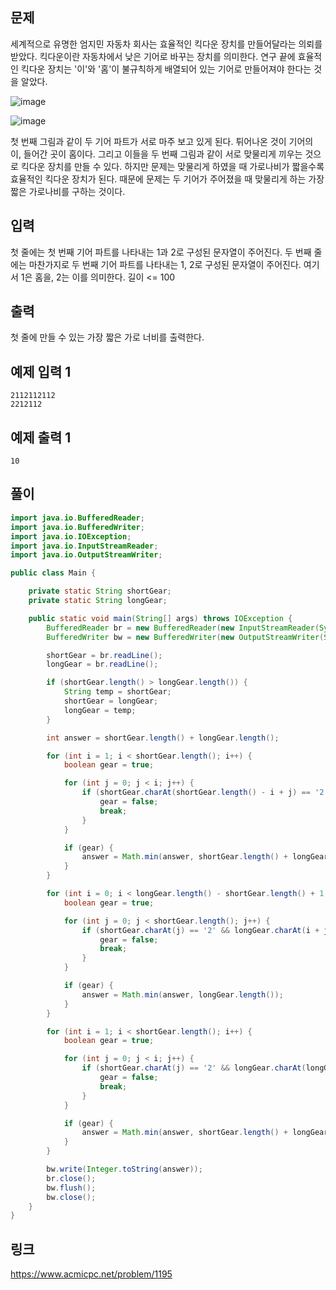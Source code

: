 ## 문제
세계적으로 유명한 엄지민 자동차 회사는 효율적인 킥다운 장치를 만들어달라는 의뢰를 받았다. 킥다운이란 자동차에서 낮은 기어로 바꾸는 장치를 의미한다. 연구 끝에 효율적인 킥다운 장치는 '이'와 '홈'이 불규칙하게 배열되어 있는 기어로 만들어져야 한다는 것을 알았다.

![image](https://github.com/4k-study/algorithm/assets/85796588/993a86bc-e0e5-4b46-ad7d-8c0ccbbf983f)

![image](https://github.com/4k-study/algorithm/assets/85796588/cd4850da-a04c-47f9-a19c-18dc6acd45bb)

첫 번째 그림과 같이 두 기어 파트가 서로 마주 보고 있게 된다. 튀어나온 것이 기어의 이, 들어간 곳이 홈이다. 그리고 이들을 두 번째 그림과 같이 서로 맞물리게 끼우는 것으로 킥다운 장치를 만들 수 있다. 하지만 문제는 맞물리게 하였을 때 가로나비가 짧을수록 효율적인 킥다운 장치가 된다. 때문에 문제는 두 기어가 주어졌을 때 맞물리게 하는 가장 짧은 가로나비를 구하는 것이다.

## 입력
첫 줄에는 첫 번째 기어 파트를 나타내는 1과 2로 구성된 문자열이 주어진다. 두 번째 줄에는 마찬가지로 두 번째 기어 파트를 나타내는 1, 2로 구성된 문자열이 주어진다. 여기서 1은 홈을, 2는 이를 의미한다. 길이 <= 100

## 출력
첫 줄에 만들 수 있는 가장 짧은 가로 너비를 출력한다.

## 예제 입력 1 
```
2112112112
2212112
```
## 예제 출력 1 
```
10
```

## 풀이
``` java
import java.io.BufferedReader;
import java.io.BufferedWriter;
import java.io.IOException;
import java.io.InputStreamReader;
import java.io.OutputStreamWriter;

public class Main {

	private static String shortGear;
	private static String longGear;

	public static void main(String[] args) throws IOException {
		BufferedReader br = new BufferedReader(new InputStreamReader(System.in));
		BufferedWriter bw = new BufferedWriter(new OutputStreamWriter(System.out));

		shortGear = br.readLine();
		longGear = br.readLine();

		if (shortGear.length() > longGear.length()) {
			String temp = shortGear;
			shortGear = longGear;
			longGear = temp;
		}

		int answer = shortGear.length() + longGear.length();

		for (int i = 1; i < shortGear.length(); i++) {
			boolean gear = true;

			for (int j = 0; j < i; j++) {
				if (shortGear.charAt(shortGear.length() - i + j) == '2' && longGear.charAt(j) == '2') {
					gear = false;
					break;
				}
			}

			if (gear) {
				answer = Math.min(answer, shortGear.length() + longGear.length() - i);
			}
		}

		for (int i = 0; i < longGear.length() - shortGear.length() + 1; i++) {
			boolean gear = true;

			for (int j = 0; j < shortGear.length(); j++) {
				if (shortGear.charAt(j) == '2' && longGear.charAt(i + j) == '2') {
					gear = false;
					break;
				}
			}

			if (gear) {
				answer = Math.min(answer, longGear.length());
			}
		}

		for (int i = 1; i < shortGear.length(); i++) {
			boolean gear = true;

			for (int j = 0; j < i; j++) {
				if (shortGear.charAt(j) == '2' && longGear.charAt(longGear.length() - i + j) == '2') {
					gear = false;
					break;
				}
			}

			if (gear) {
				answer = Math.min(answer, shortGear.length() + longGear.length() - i);
			}
		}

		bw.write(Integer.toString(answer));
		br.close();
		bw.flush();
		bw.close();
	}
}
```

## 링크
https://www.acmicpc.net/problem/1195
